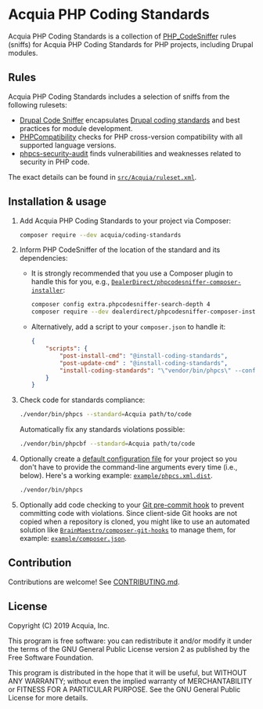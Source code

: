 # Acquia PHP Coding Standards

Acquia PHP Coding Standards is a collection of [PHP_CodeSniffer](https://github.com/squizlabs/PHP_CodeSniffer) rules (sniffs) for Acquia PHP Coding Standards for PHP projects, including Drupal modules.

## Rules

Acquia PHP Coding Standards includes a selection of sniffs from the following rulesets:

* [Drupal Code Sniffer](https://packagist.org/packages/drupal/coder) encapsulates [Drupal coding standards](https://www.drupal.org/coding-standards ) and best practices for module development.
* [PHPCompatibility](https://github.com/PHPCompatibility/PHPCompatibility) checks for PHP cross-version compatibility with all supported language versions.
* [phpcs-security-audit](https://packagist.org/packages/pheromone/phpcs-security-audit) finds vulnerabilities and weaknesses related to security in PHP code.

The exact details can be found in [`src/Acquia/ruleset.xml`](src/Acquia/ruleset.xml).

## Installation & usage

1. Add Acquia PHP Coding Standards to your project via Composer:

    ```bash
    composer require --dev acquia/coding-standards
    ```

1. Inform PHP CodeSniffer of the location of the standard and its dependencies:

    * It is strongly recommended that you use a Composer plugin to handle this for you, e.g., [`DealerDirect/phpcodesniffer-composer-installer`](https://github.com/DealerDirect/phpcodesniffer-composer-installer):

        ```bash
        composer config extra.phpcodesniffer-search-depth 4
        composer require --dev dealerdirect/phpcodesniffer-composer-installer
        ```

    * Alternatively, add a script to your `composer.json` to handle it:

        ```json
        {
            "scripts": {
                "post-install-cmd": "@install-coding-standards",
                "post-update-cmd" : "@install-coding-standards",
                "install-coding-standards": "\"vendor/bin/phpcs\" --config-set installed_paths vendor/acquia/coding-standards/src,vendor/drupal/coder/coder_sniffer,vendor/pheromone/phpcs-security-audit,vendor/phpcompatibility/php-compatibility"
            }
        }
        ```

1. Check code for standards compliance:

    ```bash
    ./vendor/bin/phpcs --standard=Acquia path/to/code
    ```
    
    Automatically fix any standards violations possible:

    ```bash
    ./vendor/bin/phpcbf --standard=Acquia path/to/code
    ```
    
1. Optionally create a [default configuration file](https://github.com/squizlabs/PHP_CodeSniffer/wiki/Advanced-Usage#using-a-default-configuration-file) for your project so you don't have to provide the command-line arguments every time (i.e., below). Here's a working example: [`example/phpcs.xml.dist`](example/phpcs.xml.dist).

    ```bash
    ./vendor/bin/phpcs
    ```

1. Optionally add code checking to your [Git pre-commit hook](https://git-scm.com/book/en/v2/Customizing-Git-Git-Hooks) to prevent committing code with violations. Since client-side Git hooks are not copied when a repository is cloned, you might like to use an automated solution like [`BrainMaestro/composer-git-hooks`](https://packagist.org/packages/BrainMaestro/composer-git-hooks) to manage them, for example: [`example/composer.json`](example/composer.json).

## Contribution

Contributions are welcome! See [CONTRIBUTING.md](CONTRIBUTING.md).

## License

Copyright (C) 2019 Acquia, Inc.

This program is free software: you can redistribute it and/or modify it under the terms of the GNU General Public License version 2 as published by the Free Software Foundation.

This program is distributed in the hope that it will be useful, but WITHOUT ANY WARRANTY; without even the implied warranty of MERCHANTABILITY or FITNESS FOR A PARTICULAR PURPOSE. See the GNU General Public License for more details.
